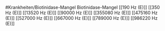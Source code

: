 #Krankheiten/Biotinidase-Mangel
Biotinidase-Mangel
[[190 Hz (E)]]
[[350 Hz (E)]]
[[13520 Hz (E)]]
[[90000 Hz (E)]]
[[355080 Hz (E)]]
[[475160 Hz (E)]]
[[527000 Hz (E)]]
[[667000 Hz (E)]]
[[789000 Hz (E)]]
[[986220 Hz (E)]]